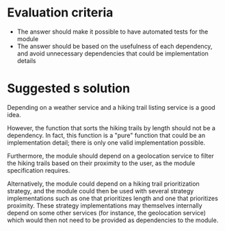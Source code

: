 # Evaluation criteria

- The answer should make it possible to have automated tests for the module
- The answer should be based on the usefulness of each dependency, and avoid unnecessary
  dependencies that could be implementation details


# Suggested s solution

Depending on a weather service and a hiking trail listing service is a good idea.

However, the function that sorts the hiking trails by length should not be a dependency. In fact,
this function is a "pure" function that could be an implementation detail; there is only one valid
implementation possible.

Furthermore, the module should depend on a geolocation service to filter the hiking trails based on
their proximity to the user, as the module specification requires.

Alternatively, the module could depend on a hiking trail prioritization strategy, and the module
could then be used with several strategy implementations such as one that prioritizes length and
one that prioritizes proximity. These strategy implementations may themselves internally depend
on some other services (for instance, the geolocation service) which would then not need to be
provided as dependencies to the module.
